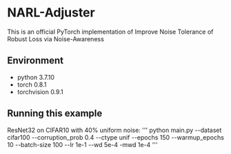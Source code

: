 # NARL-Adjuster
This is an official PyTorch implementation of Improve Noise Tolerance of Robust Loss via Noise-Awareness
## Environment
* python 3.7.10
* torch 0.8.1
* torchvision 0.9.1
## Running this example
ResNet32 on CIFAR10 with 40% uniform noise:
'''
python main.py --dataset cifar100 --corruption_prob 0.4 --ctype unif --epochs 150 --warmup_epochs 10 --batch-size 100 --lr 1e-1 --wd 5e-4 -mwd 1e-4
'''
